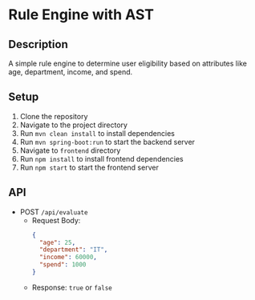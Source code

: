 # Rule Engine with AST

## Description
A simple rule engine to determine user eligibility based on attributes like age, department, income, and spend.

## Setup
1. Clone the repository
2. Navigate to the project directory
3. Run `mvn clean install` to install dependencies
4. Run `mvn spring-boot:run` to start the backend server
5. Navigate to `frontend` directory
6. Run `npm install` to install frontend dependencies
7. Run `npm start` to start the frontend server

## API
- POST `/api/evaluate`
  - Request Body: 
    ```json
    {
      "age": 25,
      "department": "IT",
      "income": 60000,
      "spend": 1000
    }
    ```
  - Response: `true` or `false`
